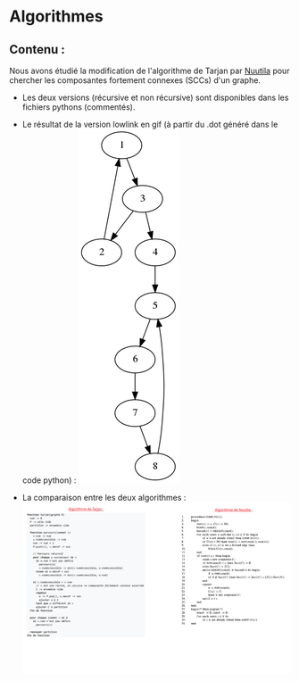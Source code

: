 # Algorithmes

## Contenu :
Nous avons étudié la modification de l'algorithme de Tarjan par [Nuutila](Tarjan_Modification_Nuutila.pdf) pour chercher les composantes fortement connexes (SCCs) d'un graphe.

- Les deux versions (récursive et non récursive) sont disponibles dans les fichiers pythons (commentés).

- Le résultat de la version lowlink en gif (à partir du .dot généré dans le code python) :
![center](preorder.gif)

- La comparaison entre les deux algorithmes :
![40% center](comparaison.png)

